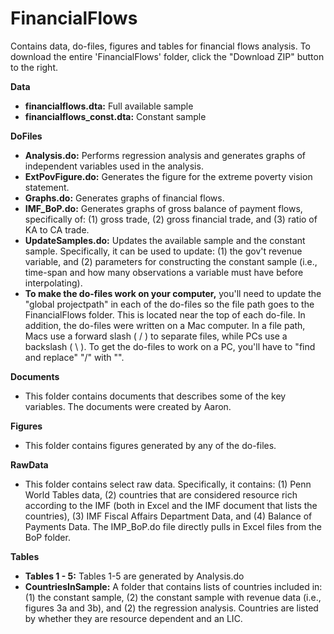 # FinancialFlows

Contains data, do-files, figures and tables for financial flows analysis. To download the entire 'FinancialFlows' folder, click the "Download ZIP" button to the right.  

**Data**
* **financialflows.dta:** Full available sample
* **financialflows_const.dta:** Constant sample

**DoFiles**
* **Analysis.do:** Performs regression analysis and generates graphs of independent variables used in the analysis. 
* **ExtPovFigure.do:** Generates the figure for the extreme poverty vision statement.
* **Graphs.do:** Generates graphs of financial flows.
* **IMF_BoP.do:** Generates graphs of gross balance of payment flows, specifically of: (1) gross trade, (2) gross financial trade, and (3) ratio of KA to CA trade. 
* **UpdateSamples.do:** Updates the available sample and the constant sample. Specifically, it can be used to update: (1)  the gov't revenue variable, and (2) parameters for constructing the constant sample (i.e., time-span and how many observations a variable must have before interpolating).
* **To make the do-files work on your computer,** you'll need to update the "global projectpath" in each of the do-files so the file path goes to the FinancialFlows folder. This is located near the top of each do-file. In addition, the do-files were written on a Mac computer. In a file path, Macs use a forward slash ( / ) to separate files, while PCs use a backslash ( \ ). To get the do-files to work on a PC, you'll have to "find and replace" "/" with "\".    

**Documents**
* This folder contains documents that describes some of the key variables. The documents were created by Aaron. 

**Figures**
* This folder contains figures generated by any of the do-files. 

**RawData**
* This folder contains select raw data. Specifically, it contains: (1) Penn World Tables data, (2) countries that are considered resource rich according to the IMF (both in Excel and the IMF document that lists the countries), (3) IMF Fiscal Affairs Department Data, and (4) Balance of Payments Data. The IMP_BoP.do file directly pulls in Excel files from the BoP folder.   

**Tables**
* **Tables 1 - 5:** Tables 1-5 are generated by Analysis.do 
* **CountriesInSample:** A folder that contains lists of countries included in: (1) the constant sample, (2) the constant sample with revenue data (i.e., figures 3a and 3b), and (2) the regression analysis. Countries are listed by whether they are resource dependent and an LIC.